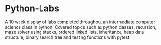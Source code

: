 # Python-Labs
A 10 week display of labs completed throughout an intermediate computer science class in python. Covered topics such as python classes, recursion, maze solver using stacks, ordered linked lists, inheritance, heap data structure, binary search tree and testing functions with pytest.
